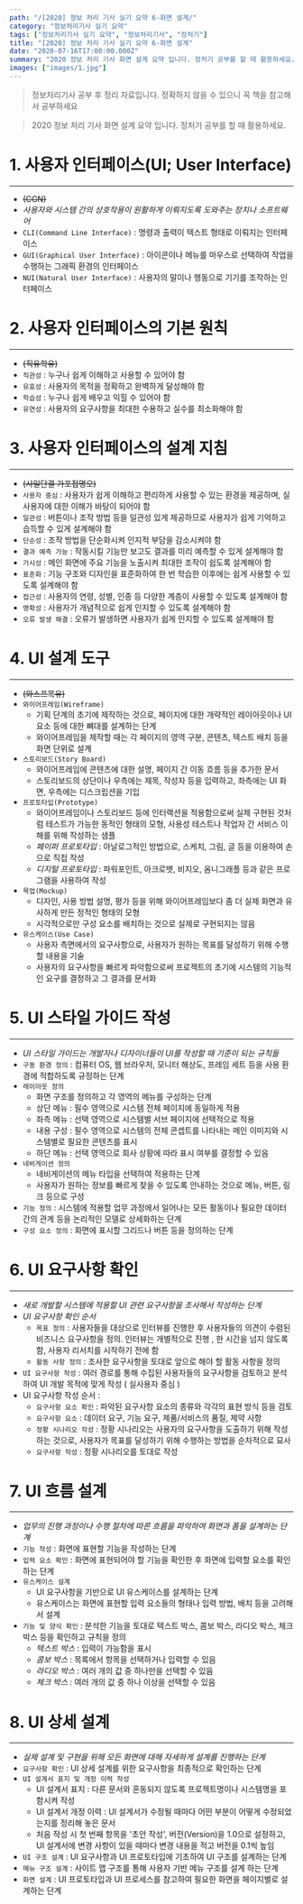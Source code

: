 ```yaml
---
path: "/[2020] 정보 처리 기사 실기 요약 6-화면 설계/"
category: "정보처리기사 실기 요약"
tags: ["정보처리기사 실기 요약", "정보처리기사", "정처기"]
title: "[2020] 정보 처리 기사 실기 요약 6-화면 설계"
date: "2020-07-16T17:00:00.000Z"
summary: "2020 정보 처리 기사 화면 설계 요약 입니다. 정처기 공부를 할 때 활용하세요."
images: ["images/1.jpg"]
---
```


> 정보처리기사 공부 후 정리 자료입니다. 정확하지 않을 수 있으니 꼭 책을 참고해서 공부하세요

> 2020 정보 처리 기사 화면 설계 요약 입니다. 정처기 공부를 할 때 활용하세요.

# 1. 사용자 인터페이스(UI; User Interface)

---

- ~~(CGN)~~
- _사용자와 시스템 간의 상호작용이 원활하게 이뤄지도록 도와주는 장치나 소프트웨어_
- `CLI(Command Line Interface)` : 명령과 출력이 텍스트 형태로 이뤄지는 인터페이스
- `GUI(Graphical User Interface)` : 아이콘이나 메뉴를 마우스로 선택하여 작업을 수행하는 그래픽 환경의 인터페이스
- `NUI(Natural User Interface)` : 사용자의 말이나 행동으로 기기를 조작하는 인터페이스

# 2. 사용자 인터페이스의 기본 원칙

---

- ~~(직유학유)~~
- `직관성` : 누구나 쉽게 이해하고 사용할 수 있어야 함
- `유효성` : 사용자의 목적을 정확하고 완벽하게 달성해야 함
- `학습성` : 누구나 쉽게 배우고 익힐 수 있어야 함
- `유연성` : 사용자의 요구사항을 최대한 수용하고 실수를 최소화해야 함

# 3. 사용자 인터페이스의 설계 지침

---

- ~~(사일단결 가포접명오)~~
- `사용자 중심` : 사용자가 쉽게 이해하고 편리하게 사용할 수 있는 환경을 제공하며, 실사용자에 대한 이해가 바탕이 되어야 함
- `일관성` : 버튼이나 조작 방법 등을 일관성 있게 제공하므로 사용자가 쉽게 기억하고 습득할 수 있게 설계해야 함
- `단순성` : 조작 방법을 단순화시켜 인지적 부담을 감소시켜야 함
- `결과 예측 가능` : 작동시킬 기능만 보고도 결과를 미리 예측할 수 있게 설계해야 함
- `가시성` : 메인 화면에 주요 기능을 노출시켜 최대한 조작이 쉽도록 설계해야 함
- `표준화` : 기능 구조와 디자인을 표준화하여 한 번 학습한 이후에는 쉽게 사용할 수 있도록 설계해야 함
- `접근성` : 사용자의 연령, 성별, 인종 등 다양한 계층이 사용할 수 있도록 설계해야 함
- `명확성` : 사용자가 개념적으로 쉽게 인지할 수 있도록 설계해야 함
- `오류 발생 해결` : 오류가 발생하면 사용자가 쉽게 인지할 수 있도록 설계해야 함

# 4. UI 설계 도구

---

- ~~(와스프목유)~~
- `와이어프레임(Wireframe)`
  - 기획 단계의 초기에 제작하는 것으로, 페이지에 대한 개략적인 레이아웃이나 UI 요소 등에 대한 뼈대를 설계하는 단계
  - 와이어프레임을 제작할 때는 각 페이지의 영역 구분, 콘텐츠, 텍스트 배치 등을 화면 단위로 설계
- `스토리보드(Story Board)`
  - 와이어프레임에 콘텐츠에 대한 설명, 페이지 간 이동 흐름 등을 추가한 문서
  - 스토리보드의 상단이나 우측에는 제목, 작성자 등을 입력하고, 좌측에는 UI 화면, 우측에는 디스크립션을 기입
- `프로토타입(Prototype)`
  - 와이어프레임이나 스토리보드 등에 인터랙션을 적용함으로써 실제 구현된 것처럼 테스트가 가능한 동적인 형태의 모형, 사용성 테스트나 작업자 간 서비스 이해를 위해 작성하는 샘플
  - _페이퍼 프로토타입_ : 아날로그적인 방법으로, 스케치, 그림, 글 등을 이용하여 손으로 직접 작성
  - _디지털 프로토타입_ : 파워포인트, 아크로뱃, 비지오, 옴니그래플 등과 같은 프로그램을 사용하여 작성
- `목업(Mockup)`
  - 디자인, 사용 방법 설명, 평가 등을 위해 와이어프레임보다 좀 더 실제 화면과 유사하게 만든 정적인 형태의 모형
  - 시각적으로만 구성 요소를 배치하는 것으로 실제로 구현되지는 않음
- `유스케이스(Use Case)`
  - 사용자 측면에서의 요구사항으로, 사용자가 원하는 목표를 달성하기 위해 수행할 내용을 기술
  - 사용자의 요구사항을 빠르게 파악함으로써 프로젝트의 초기에 시스템의 기능적인 요구를 결정하고 그 결과를 문서화

# 5. UI 스타일 가이드 작성

---

- _UI 스타일 가이드는 개발자나 디자이너들이 UI를 작성할 때 기준이 되는 규칙들_
- `구동 환경 정의` : 컴퓨터 OS, 웹 브라우저, 모니터 해상도, 프레임 세트 등을 사용 환경에 적합하도록 규정하는 단계
- `레이아웃 정의`
  - 화면 구조를 정의하고 각 영역의 메뉴를 구성하는 단계
  - 상단 메뉴 : 필수 영역으로 시스템 전체 페이지에 동일하게 적용
  - 좌측 메뉴 : 선택 영역으로 시스템별 서브 페이지에 선택적으로 적용
  - 내용 구성 : 필수 영역으로 시스템의 전체 콘셉트를 나타내는 메인 이미지와 시스템별로 필요한 콘텐츠를 표시
  - 하단 메뉴 : 선택 영역으로 회사 상황에 따라 표시 여부를 결정할 수 있음
- `네비게이션 정의`
  - 네비게이션의 메뉴 타입을 선택하여 적용하는 단계
  - 사용자가 원하는 정보를 빠르게 찾을 수 있도록 안내하는 것으로 메뉴, 버튼, 링크 등으로 구성
- `기능 정의` : 시스템에 적용할 업무 과정에서 일어나는 모든 활동이나 필요한 데이터 간의 관계 등을 논리적인 모델로 상세화하는 단계
- `구성 요소 정의` : 화면에 표시할 그리드나 버튼 등을 정의하는 단계

# 6. UI 요구사항 확인

---

- _새로 개발할 시스템에 적용할 UI 관련 요구사항을 조사해서 작성하는 단계_
- _UI 요구사항 확인 순서_
  - `목표 정의` : 사용자들을 대상으로 인터뷰를 진행한 후 사용자들의 의견이 수렴된 비즈니스 요구사항을 정의. 인터뷰는 개별적으로 진행 , 한 시간을 넘지 않도록 함, 사용자 리서치를 시작하기 전에 함
  - `활동 사항 정의` : 조사한 요구사항을 토대로 앞으로 해야 할 활동 사항을 정의
- `UI 요구사항 작성` : 여러 경로를 통해 수집된 사용자들의 요구사항을 검토하고 분석하여 UI 개발 목적에 맞게 작성 ( 실사용자 중심 )
- UI 요구사항 작성 순서 :
  - `요구사항 요소 확인` : 파악된 요구사항 요소의 종류와 각각의 표현 방식 등을 검토
  - `요구사항 요소` : 데이터 요구, 기능 요구, 제품/서비스의 품질, 제약 사항
  - `정황 시나리오 작성`  : 정황 시나리오는 사용자의 요구사항을 도출하기 위해 작성하는 것으로, 사용자가 목표를 달성하기 위해 수행하는 방법을 순차적으로 묘사
  - `요구사항 작성` : 정황 시나리오를 토대로 작성

# 7. UI 흐름 설계

---

- _업무의 진행 과정이나 수행 절차에 따른 흐름을 파악하여 화면과 폼을 설계하는 단계_
- `기능 작성` : 화면에 표현할 기능을 작성하는 단계
- `입력 요소 확인` : 화면에 표현되어야 할 기능을 확인한 후 화면에 입력할 요소를 확인하는 단계
- `유스케이스 설계`
  - UI 요구사항을 기반으로 UI 유스케이스를 설계하는 단계
  - 유스케이스는 화면에 표현할 입력 요소들의 형태나 입력 방법, 배치 등을 고려해서 설계
- `기능 및 양식 확인` : 분석한 기능을 토대로 텍스트 박스, 콤보 박스, 라디오 박스, 체크 박스 등을 확인하고 규칙을 정의
  - _텍스트 박스_ : 입력이 가능함을 표시
  - _콤보 박스_ : 목록에서 항목을 선택하거나 입력할 수 있음
  - _라디오 박스_ : 여러 개의 값 중 하나만을 선택할 수 있음
  - _체크 박스_ : 여러 개의 값 중 하나 이상을 선택할 수 있음

# 8. UI 상세 설계

---

- _실제 설계 및 구현을 위해 모든 화면에 대해 자세하게 설계를 진행하는 단계_
- `요구사항 확인` : UI 상세 설계를 위한 요구사항을 최종적으로 확인하는 단계
- `UI 설계서 표지 및 개정 이력 작성`
  - UI 설계서 표지 : 다른 문서와 혼동되지 않도록 프로젝트명이나 시스템명을 포함시켜 작성
  - UI 설계서 개정 이력 : UI 설계서가 수정될 때마다 어떤 부분이 어떻게 수정되었는지를 정리해 놓은 문서
  - 처음 작성 시 첫 번째 항목을 '초안 작성', 버전(Version)을 1.0으로 설정하고, UI 설계서에 변경 사항이 있을 때마다 변경 내용을 적고 버전을 0.1씩 높임
- `UI 구조 설계` : UI 요구사항과 UI 프로토타입에 기초하여 UI 구조를 설계하는 단계
- `메뉴 구조 설계` : 사이트 맵 구조를 통해 사용자 기반 메뉴 구조를 설계 하는 단계
- `화면 설계` : UI 프로토타입과 UI 프로세스를 참고하여 필요한 화면을 페이지별로 설계하는 단계

